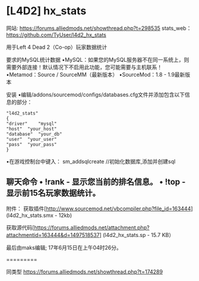 # [L4D2] hx_stats 

网站: https://forums.alliedmods.net/showthread.php?t=298535
stats_web：https://github.com/TyUser/l4d2_hx_stats


用于Left 4 Dead 2（Co-op）玩家数据统计

要求的MySQL统计数据
•MySQL：如果您的MySQL服务器不在同一系统上，则需要外部连接！默认情况下不启用此功能，您可能需要与主机联系！
•Metamod：Source / SourceMM（最新版本）
•SourceMod：1.8 - 1.9最新版本

安装
•编辑/addons/sourcemod/configs/databases.cfg文件并添加包含以下信息的部分：

	"l4d2_stats"
	{
	"driver"	"mysql"
	"host"	"your_host"
	"database"	"your_db"
	"user"	"your_user"
	"pass"	"your_pass"
	}

•在游戏控制台中键入：
sm_addsqlcreate	//初始化数据库,添加并创建sql


聊天命令
• !rank - 显示您当前的排名信息。
• !top - 显示前15名玩家数据统计。
-
附件：
获取插件[http://www.sourcemod.net/vbcompiler.php?file_id=163444] (l4d2_hx_stats.smx - 12kb)

获取源代码[https://forums.alliedmods.net/attachment.php?attachmentid=163444&d=1497518537] (l4d2_hx_stats.sp - 15.7 KB）

最后由maks编辑; 17年6月15日在上午04时26分。


=========

同类型 https://forums.alliedmods.net/showthread.php?t=174289
